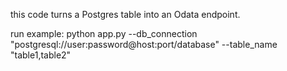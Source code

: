 this code turns a Postgres table into an Odata endpoint.

run example: 
    python app.py --db_connection "postgresql://user:password@host:port/database" --table_name "table1,table2"